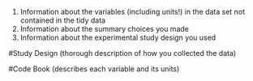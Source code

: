 1. Information about the variables (including units!) in the data set not contained in the tidy data
2. Information about the summary choices you made
3. Information about the experimental study design you used

#Study Design
(thorough description of how you collected the data)

#Code Book
(describes each variable and its units)